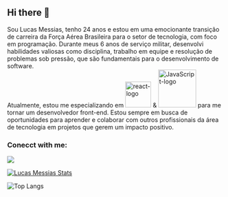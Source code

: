 ## Hi there 👋

Sou Lucas Messias, tenho 24 anos e estou em uma emocionante transição de carreira da Força Aérea Brasileira para o setor de tecnologia, com foco em programação. Durante meus 6 anos de serviço militar, desenvolvi habilidades valiosas como disciplina, trabalho em equipe e resolução de problemas sob pressão, que são fundamentais para o desenvolvimento de software.
<br/>
Atualmente, estou me especializando em <img src="https://img.shields.io/badge/React-20232A?style=for-the-badge&logo=react&logoColor=61DAFB" alt="react-logo" width="60px" /> & <img src="https://img.shields.io/badge/JavaScript-F7DF1E?style=for-the-badge&logo=javascript&logoColor=black" alt="JavaScript-logo" width="88px" /> para me tornar um desenvolvedor front-end. Estou sempre em busca de oportunidades para aprender e colaborar com outros profissionais da área de tecnologia em projetos que gerem um impacto positivo.

### Conecct with me:
<p>
  <a href="https://www.linkedin.com/in/lmessias/">
    <img src="https://img.shields.io/badge/LinkedIn-0077B5?style=for-the-badge&logo=linkedin&logoColor=white" />
  </a>
</p>

[![Lucas Messias Stats](https://github-readme-stats.vercel.app/api?username=lucasmessias91)](https://github.com/anuraghazra/github-readme-stats)

![Top Langs](https://github-readme-stats.vercel.app/api/top-langs/?username=lucasmessias91&layout=compact)

